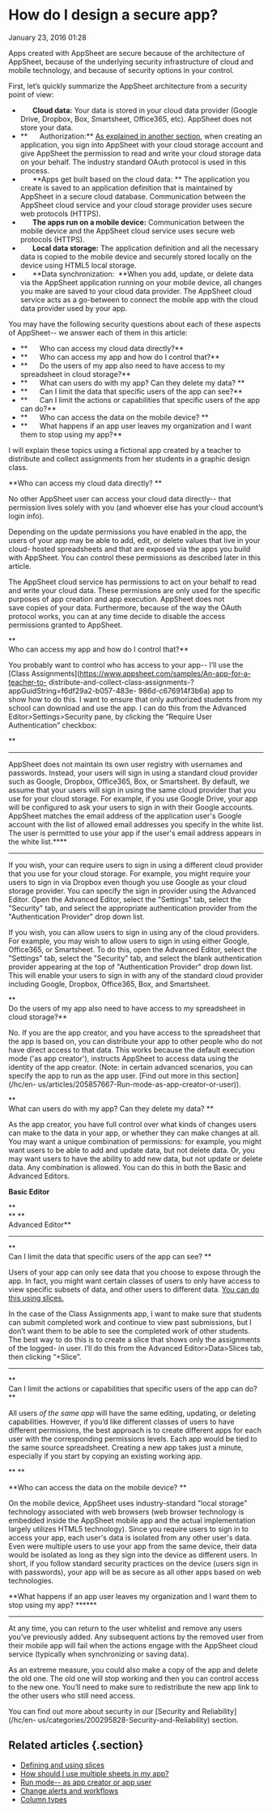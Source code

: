 #  How do I design a secure app?


January 23, 2016 01:28

Apps created with AppSheet are secure because of the architecture of AppSheet,
because of the underlying security infrastructure of cloud and mobile
technology, and because of security options in your control.

First, let’s quickly summarize the AppSheet architecture from a security point
of view:

  *       **Cloud data:** Your data is stored in your cloud data provider (Google Drive, Dropbox, Box, Smartsheet, Office365, etc). AppSheet does not store your data.
  * **      Authorization:** [As explained in another section](Understanding-authentication-and-authorization), when creating an application, you sign into AppSheet with your cloud storage account and give AppSheet the permission to read and write your cloud storage data on your behalf. The industry standard OAuth protocol is used in this process.
  *       **Apps get built based on the cloud data: ** The application you create is saved to an application definition that is maintained by AppSheet in a secure cloud database. Communication between the AppSheet cloud service and your cloud storage provider uses secure web protocols (HTTPS).
  *       **The apps run on a mobile device:** Communication between the mobile device and the AppSheet cloud service uses secure web protocols (HTTPS).
  *       **Local data storage:** The application definition and all the necessary data is copied to the mobile device and securely stored locally on the device using HTML5 local storage.
  *       **Data synchronization:  **When you add, update, or delete data via the AppSheet application running on your mobile device, all changes you make are saved to your cloud data provider. The AppSheet cloud service acts as a go-between to connect the mobile app with the cloud data provider used by your app.

You may have the following security questions about each of these aspects of
AppSheet-- we answer each of them in this article:

  * **      Who can access my cloud data directly?**
  * **      Who can access my app and how do I control that?**
  * **      Do the users of my app also need to have access to my spreadsheet in cloud storage?**
  * **      What can users do with my app? Can they delete my data? **
  * **      Can I limit the data that specific users of the app can see?**
  * **      Can I limit the actions or capabilities that specific users of the app can do?**
  * **      Who can access the data on the mobile device? **
  * **      What happens if an app user leaves my organization and I want them to stop using my app?**

I will explain these topics using a fictional app created by a teacher to
distribute and collect assignments from her students in a graphic design
class.  
  

**Who can access my cloud data directly? **

No other AppSheet user can access your cloud data directly-- that permission
lives solely with you (and whoever else has your cloud account’s login info).

Depending on the update permissions you have enabled in the app, the users of
your app may be able to add, edit, or delete values that live in your cloud-
hosted spreadsheets and that are exposed via the apps you build with AppSheet.
You can control these permissions as described later in this article.

The AppSheet cloud service has permissions to act on your behalf to read and
write your cloud data. These permissions are only used for the specific
purposes of app creation and app execution. AppSheet does not save copies of
your data. Furthermore, because of the way the OAuth protocol works, you can
at any time decide to disable the access permissions granted to AppSheet.

**  
Who can access my app and how do I control that?**

You probably want to control who has access to your app-- I’ll use the [Class
Assignments](https://www.appsheet.com/samples/An-app-for-a-teacher-to-
distribute-and-collect-class-assignments-?appGuidString=f6df29a2-b057-483e-
986d-c676914f3b6a) app to show how to do this. I want to ensure that only
authorized students from my school can download and use the app. I can do this
from the Advanced Editor>Settings>Security pane, by clicking the “Require User
Authentication” checkbox:

**  
****

AppSheet does not maintain its own user registry with usernames and passwords.
Instead, your users will sign in using a standard cloud provider such as
Google, Dropbox, Office365, Box, or Smartsheet. By default, we assume that
your users will sign in using the same cloud provider that you use for your
cloud storage. For example, if you use Google Drive, your app will be
configured to ask your users to sign in with their Google accounts. AppSheet
matches the email address of the application user's Google account with the
list of allowed email addresses you specify in the white list. The user is
permitted to use your app if the user's email address appears in the white
list.****  
****

If you wish, your can require users to sign in using a different cloud
provider that you use for your cloud storage. For example, you might require
your users to sign in via Dropbox even though you use Google as your cloud
storage provider. You can specify the sign in provider using the Advanced
Editor. Open the Advanced Editor, select the "Settings" tab, select the
"Security" tab, and select the appropriate authentication provider from the
"Authentication Provider" drop down list.

If you wish, you can allow users to sign in using any of the cloud providers.
For example, you may wish to allow users to sign in using either Google,
Office365, or Smartsheet. To do this, open the Advanced Editor, select the
"Settings" tab, select the "Security" tab, and select the blank authentication
provider appearing at the top of "Authentication Provider" drop down list.
This will enable your users to sign in with any of the standard cloud provider
including Google, Dropbox, Office365, Box, and Smartsheet.  
  

**  
Do the users of my app also need to have access to my spreadsheet in cloud
storage?**

No. If you are the app creator, and you have access to the spreadsheet that
the app is based on, you can distribute your app to other people who do not
have direct access to that data. This works because the default execution mode
('as app creator'), instructs AppSheet to access data using the identity of
the app creator. (Note: in certain advanced scenarios, you can specify the app
to run as the app user. [Find out more in this section](/hc/en-
us/articles/205857667-Run-mode-as-app-creator-or-user)).

**  
What can users do with my app? Can they delete my data? **

As the app creator, you have full control over what kinds of changes users can
make to the data in your app, or whether they can make changes at all. You may
want a unique combination of permissions: for example, you might want users to
be able to add and update data, but not delete data. Or, you may want users to
have the ability to add new data, but not update or delete data. Any
combination is allowed. You can do this in both the Basic and Advanced
Editors.

**Basic Editor**

**  
** 
**  
Advanced Editor**

****** 
**  
Can I limit the data that specific users of the app can see? **

Users of your app can only see data that you choose to expose through the app.
In fact, you might want certain classes of users to only have access to view
specific subsets of data, and other users to different data. [You can do this
using slices.](Defining-and-using-slices)

In the case of the Class Assignments app, I want to make sure that students
can submit completed work and continue to view past submissions, but I don’t
want them to be able to see the completed work of other students. The best way
to do this is to create a slice that shows only the assignments of the logged-
in user. I’ll do this from the Advanced Editor>Data>Slices tab, then clicking
“+Slice”.

** **** 
**  
Can I limit the actions or capabilities that specific users of the app can
do?**

All users _of the same app_ will have the same editing, updating, or deleting
capabilities. However, if you’d like different classes of users to have
different permissions, the best approach is to create different apps for each
user with the corresponding permissions levels. Each app would be tied to the
same source spreadsheet. Creating a new app takes just a minute, especially if
you start by copying an existing working app.

** **

**Who can access the data on the mobile device? **

On the mobile device, AppSheet uses industry-standard "local storage"
technology associated with web browsers (web browser technology is embedded
inside the AppSheet mobile app and the actual implementation largely utilizes
HTML5 technology). Since you require users to sign in to access your app, each
user's data is isolated from any other user's data. Even were multiple users
to use your app from the same device, their data would be isolated as long as
they sign into the device as different users. In short, if you follow standard
security practices on the device (users sign in with passwords), your app will
be as secure as all other apps based on web technologies.

**What happens if an app user leaves my organization and I want them to stop using my app? ******  
****

At any time, you can return to the user whitelist and remove any users you’ve
previously added. Any subsequent actions by the removed user from their mobile
app will fail when the actions engage with the AppSheet cloud service
(typically when synchronizing or saving data).

As an extreme measure, you could also make a copy of the app and delete the
old one. The old one will stop working and then you can control access to the
new one. You’ll need to make sure to redistribute the new app link to the
other users who still need access.



You can find out more about security in our [Security and Reliability](/hc/en-
us/categories/200295828-Security-and-Reliability) section.


## Related articles {.section}

  * [Defining and using slices](Defining-and-using-slices)
  * [How should I use multiple sheets in my app?](How-should-I-use-multiple-sheets-in-my-app-)
  * [Run mode-- as app creator or app user](Run-mode-as-app-creator-or-app-user)
  * [Change alerts and workflows](Change-alerts-and-workflows)
  * [Column types](Column-types)

